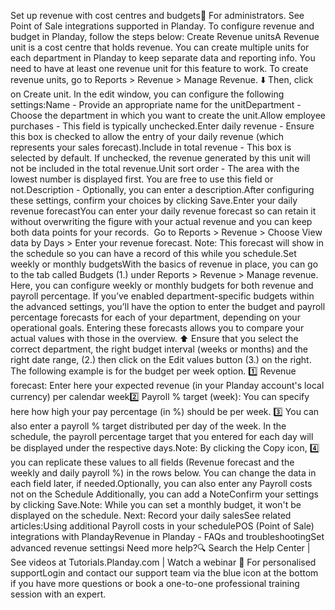 Set up revenue with cost centres and budgets🎯 For administrators. See Point of Sale integrations supported in Planday. To configure revenue and budget in Planday, follow the steps below: Create Revenue unitsA Revenue unit is a cost centre that holds revenue. You can create multiple units for each department in Planday to keep separate data and reporting info. You need to have at least one revenue unit for this feature to work. To create revenue units, go to Reports > Revenue > Manage Revenue.     ⬇️ Then, click on Create unit.  In the edit window, you can configure the following settings:Name - Provide an appropriate name for the unitDepartment - Choose the department in which you want to create the unit.Allow employee purchases - This field is typically unchecked.Enter daily revenue - Ensure this box is checked to allow the entry of your daily revenue (which represents your sales forecast).Include in total revenue - This box is selected by default. If unchecked, the revenue generated by this unit will not be included in the total revenue.Unit sort order - The area with the lowest number is displayed first. You are free to use this field or not.Description - Optionally, you can enter a description.After configuring these settings, confirm your choices by clicking Save.Enter your daily revenue forecastYou can enter your daily revenue forecast so can retain it without overwriting the figure with your actual revenue and you can keep both data points for your records. ​ Go to Reports > Revenue > Choose View data by Days > Enter your revenue forecast.  Note: This forecast will show in the schedule so you can have a record of this while you schedule.Set weekly or monthly budgetsWith the basics of revenue in place, you can go to the tab called Budgets (1.) under Reports > Revenue > Manage revenue. Here, you can configure weekly or monthly budgets for both revenue and payroll percentage.  If you’ve enabled department-specific budgets within the advanced settings, you’ll have the option to enter the budget and payroll percentage forecasts for each of your department, depending on your operational goals. Entering these forecasts allows you to compare your actual values with those in the overview.​     ⬆️ Ensure that you select the correct department, the right budget interval (weeks or months) and the right date range, (2.) then click on the Edit values button (3.) on the right. The following example is for the budget per week option. 1️⃣ Revenue forecast: Enter here your expected revenue (in your Planday account's local currency) per calendar week2️⃣ Payroll % target (week): You can specify here how high your pay percentage (in %) should be per week. 3️⃣ You can also enter a payroll % target distributed per day of the week. In the schedule, the payroll percentage target that you entered for each day will be displayed under the respective days.Note: By clicking the Copy icon, 4️⃣ you can replicate these values to all fields (Revenue forecast and the weekly and daily payroll %) in the rows below. You can change the data in each field later, if needed.Optionally, you can also enter any Payroll costs not on the Schedule Additionally, you can add a NoteConfirm your settings by clicking Save.Note: While you can set a monthly budget, it won't be displayed on the schedule. Next: Record your daily salesSee related articles:Using additional Payroll costs in your schedulePOS (Point of Sale) integrations with PlandayRevenue in Planday - FAQs and troubleshootingSet advanced revenue settingsℹ️ Need more help?🔍 Search the Help Center | See videos at Tutorials.Planday.com | Watch a webinar 💬 For personalised supportLogin and contact our support team via the blue icon at the bottom if you have more questions or book a one-to-one professional training session with an expert.